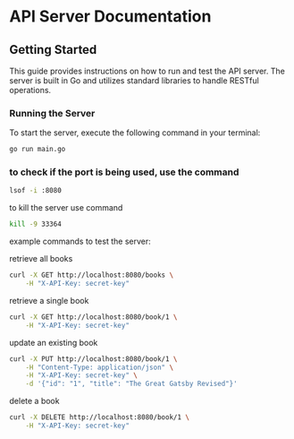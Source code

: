 # API Server Documentation

## Getting Started

This guide provides instructions on how to run and test the API server. The server is built in Go and utilizes standard libraries to handle RESTful operations.

### Running the Server

To start the server, execute the following command in your terminal:

```bash
go run main.go
```


### to check if the port is being used, use the command
```bash
lsof -i :8080
```
to kill the server use command
```bash
kill -9 33364
```

example commands to test the server:

retrieve all books
```bash
curl -X GET http://localhost:8080/books \
    -H "X-API-Key: secret-key"
```

retrieve a single book
```bash
curl -X GET http://localhost:8080/book/1 \
    -H "X-API-Key: secret-key"
```

update an existing book
```bash
curl -X PUT http://localhost:8080/book/1 \
    -H "Content-Type: application/json" \
    -H "X-API-Key: secret-key" \
    -d '{"id": "1", "title": "The Great Gatsby Revised"}'
```

delete a book
```bash
curl -X DELETE http://localhost:8080/book/1 \
    -H "X-API-Key: secret-key"
```